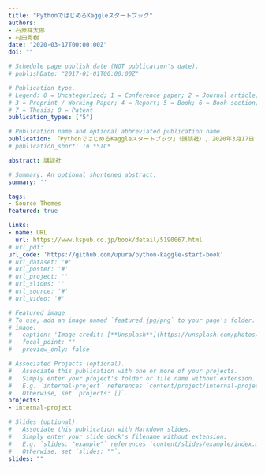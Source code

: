 ```yaml
---
title: "PythonではじめるKaggleスタートブック"
authors:
- 石原祥太郎
- 村田秀樹
date: "2020-03-17T00:00:00Z"
doi: ""

# Schedule page publish date (NOT publication's date).
# publishDate: "2017-01-01T00:00:00Z"

# Publication type.
# Legend: 0 = Uncategorized; 1 = Conference paper; 2 = Journal article;
# 3 = Preprint / Working Paper; 4 = Report; 5 = Book; 6 = Book section;
# 7 = Thesis; 8 = Patent
publication_types: ["5"]

# Publication name and optional abbreviated publication name.
publication: 「PythonではじめるKaggleスタートブック」（講談社）, 2020年3月17日.
# publication_short: In *STC*

abstract: 講談社

# Summary. An optional shortened abstract.
summary: ''

tags:
- Source Themes
featured: true

links:
- name: URL
  url: https://www.kspub.co.jp/book/detail/5190067.html
# url_pdf: 
url_code: 'https://github.com/upura/python-kaggle-start-book'
# url_dataset: '#'
# url_poster: '#'
# url_project: ''
# url_slides: ''
# url_source: '#'
# url_video: '#'

# Featured image
# To use, add an image named `featured.jpg/png` to your page's folder. 
# image:
#   caption: 'Image credit: [**Unsplash**](https://unsplash.com/photos/pLCdAaMFLTE)'
#   focal_point: ""
#   preview_only: false

# Associated Projects (optional).
#   Associate this publication with one or more of your projects.
#   Simply enter your project's folder or file name without extension.
#   E.g. `internal-project` references `content/project/internal-project/index.md`.
#   Otherwise, set `projects: []`.
projects:
- internal-project

# Slides (optional).
#   Associate this publication with Markdown slides.
#   Simply enter your slide deck's filename without extension.
#   E.g. `slides: "example"` references `content/slides/example/index.md`.
#   Otherwise, set `slides: ""`.
slides: ""
---
```

